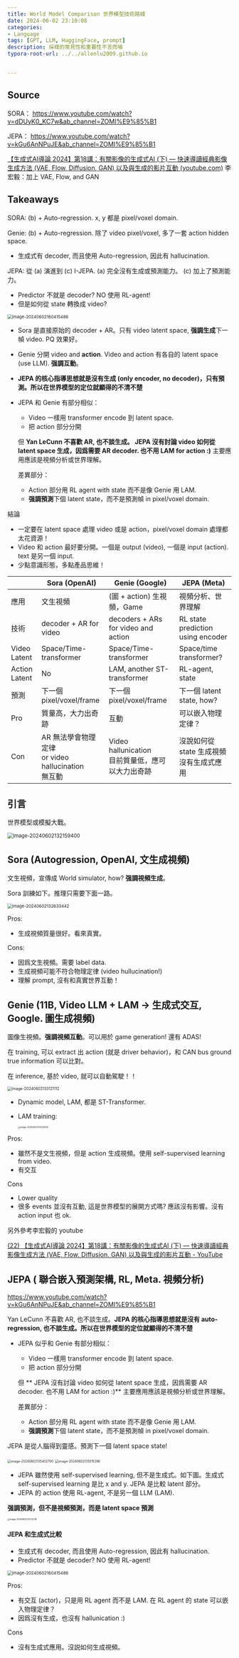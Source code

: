 ```yaml
---
title: World Model Comparison 世界模型技術路綫
date: 2024-06-02 23:10:08
categories:
- Language
tags: [GPT, LLM, HuggingFace, prompt]
description: 採樣的常見性和重要性不言而喻
typora-root-url: ../../allenlu2009.github.io


---
```




## Source

SORA： https://www.youtube.com/watch?v=dDUyK0_KC7w&ab_channel=ZOMI%E9%85%B1

JEPA： https://www.youtube.com/watch?v=kGu6AnNPuJE&ab_channel=ZOMI%E9%85%B1

[【生成式AI導論 2024】第18講：有關影像的生成式AI (下) — 快速導讀經典影像生成方法 (VAE, Flow, Diffusion, GAN) 以及與生成的影片互動 (youtube.com)](https://www.youtube.com/watch?v=OYN_GvAqv-A)   李宏毅：加上 VAE, Flow, and GAN



## Takeaways



SORA:  (b) + Auto-regression.  x, y 都是 pixel/voxel domain.

Genie: (b) + Auto-regression.  除了 video pixel/voxel,  多了一套 action hidden space.

* 生成式有 decoder,  而且使用 Auto-regression,  因此有 hallucination.

JEPA: 從 (a) 演進到 (c) I-JEPA.   (a) 完全沒有生成或預測能力。 (c) 加上了預測能力。

* Predictor 不就是 decoder?  NO 使用 RL-agent!
* 但是如何從 state 轉換成 video? 



<img src="/media/image-20240602160415486.png" alt="image-20240602160415486" style="zoom:67%;" />



* Sora 是直接原始的 decoder + AR。只有 video latent space, **强調生成**下一幀 video.  PQ 效果好。

* Genie 分開 video and **action**.  Video and action 有各自的 latent space (use LLM). **强調互動**。

* **JEPA 的核心指導思想就是沒有生成 (only encoder, no decoder)，只有預測。所以在世界模型的定位就顯得的不清不楚**

* JEPA 和 Genie 有部分相似：

  * Video 一樣用 transformer encode 到 latent space.  
  * 把 action 部分分開

  但 **Yan LeCunn 不喜歡 AR, 也不談生成。 JEPA 沒有討論 video 如何從 latent space 生成，因爲需要 AR decoder.   也不用 LAM for action :)**  主要應用應該是視頻分析或世界理解。

  差異部分：

  * Action 部分用 RL agent with state 而不是像 Genie 用 LAM.  
  * **强調預測**下個 latent state，而不是預測幀 in pixel/voxel domain.



結論

* 一定要在 latent space 處理 video 或是 action，pixel/voxel domain 處理都太花資源！ 
* Video 和 action 最好要分開。一個是 output (video),  一個是 input (action).  text 是另一個 input.
* 少點意識形態，多點產品思維！



|               | Sora (OpenAI)                                           | Genie (Google)                                      | JEPA (Meta)                                 |
| ------------- | ------------------------------------------------------- | --------------------------------------------------- | ------------------------------------------- |
| 應用          | 文生視頻                                                | (圖 + action) 生視頻，Game                          | 視頻分析、世界理解                          |
| 技術          | decoder + AR for video                                  | decoders + ARs for video and action                 | RL state prediction using encoder           |
| Video Latent  | Space/Time-transformer                                  | Space/Time-transformer                              | Space/time transformer?                     |
| Action Latent | No                                                      | LAM, another ST-transformer                         | RL-agent,  state                            |
| 預測          | 下一個 pixel/voxel/frame                                | 下一個 pixel/voxel/frame                            | 下一個 latent state, how?                   |
| Pro           | 質量高，大力出奇跡                                      | 互動                                                | 可以嵌入物理定律？                          |
| Con           | AR 無法學會物理定律<br>or video hallucination<br>無互動 | Video hallunication<br>目前質量低，應可以大力出奇跡 | 沒說如何從 state 生成視頻<br>沒有生成式應用 |



## 引言

世界模型或模擬大戰。

<img src="/media/image-20240602132159400.png" alt="image-20240602132159400" style="zoom:80%;" />





## Sora (Autogression, OpenAI, 文生成視頻)

文生視頻，宣傳成 World simulator, how?  **强調視頻生成**。

Sora 訓練如下。推理只需要下面一路。

<img src="/media/image-20240602132633442.png" alt="image-20240602132633442" style="zoom:67%;" />



Pros:

* 生成視頻質量很好。看來真實。

Cons: 

* 因爲文生視頻。需要 label data.
* 生成視頻可能不符合物理定律 (video hullucination!)
* 理解 prompt,  沒有和真實世界互動！ 





## Genie (11B, Video LLM + LAM -> 生成式交互,  Google.  圖生成視頻)

圖像生視頻。**强調視頻互動**。可以用於 game generation!  還有 ADAS!  

在 training, 可以 extract 出 action (就是 driver behavior)，和 CAN bus ground true information 可以比對。

在 inference, 基於 video, 就可以自動駕駛！！



<img src="/media/image-20240602133121112.png" alt="image-20240602133121112" style="zoom:60%;" />

* Dynamic model, LAM, 都是 ST-Transformer.

* LAM training:

  <img src="/media/image-20240602134226559.png" alt="image-20240602134226559" style="zoom:33%;" />

Pros:

* 雖然不是文生視頻，但是 action 生成視頻。使用 self-supervised learning from video.
* 有交互

Cons

* Lower quality
* 很多 events 並沒有互動,  這是世界模型的展開方式嗎?  應該沒有影響。沒有 action input 也 ok.



另外參考李宏毅的 youtube

[(22) 【生成式AI導論 2024】第18講：有關影像的生成式AI (下) — 快速導讀經典影像生成方法 (VAE, Flow, Diffusion, GAN) 以及與生成的影片互動 - YouTube](https://www.youtube.com/watch?v=OYN_GvAqv-A)



## JEPA ( 聯合嵌入預測架構, RL,  Meta.  視頻分析)

https://www.youtube.com/watch?v=kGu6AnNPuJE&ab_channel=ZOMI%E9%85%B1

Yan LeCunn 不喜歡 AR, 也不談生成。**JEPA 的核心指導思想就是沒有 auto-regression, 也不談生成。所以在世界模型的定位就顯得的不清不楚**

* JEPA 似乎和 Genie 有部分相似：

  * Video 一樣用 transformer encode 到 latent space.  
  * 把 action 部分分開

  但 ** JEPA 沒有討論 video 如何從 latent space 生成，因爲需要 AR decoder.   也不用 LAM for action :)**  主要應用應該是視頻分析或世界理解。

  差異部分：

  * Action 部分用 RL agent with state 而不是像 Genie 用 LAM.  
  * **强調預測**下個 latent state，而不是預測幀 in pixel/voxel domain.

JEPA 是從人腦得到靈感。預測下一個 latent space state!





<img src="/media/image-20240602135402700.png" alt="image-20240602135402700" style="zoom:50%;" />



<img src="/media/image-20240602135515296.png" alt="image-20240602135515296" style="zoom:50%;" />

* JEPA 雖然使用 self-supervised learning, 但不是生成式。如下圖。生成式 self-supervised learning 是比 x and y.  JEPA 是比較 latent  部分。
* JEPA 的 action 使用 RL-agent, 不是另一個 LLM (LAM).

**强調預測，但不是視頻預測，而是 latent space 預測**



<img src="/media/image-20240602135732118.png" alt="image-20240602135732118" style="zoom:33%;" />

#### JEPA 和生成式比較

*  生成式有 decoder,  而且使用 Auto-regression,  因此有 hallucination.
* Predictor 不就是 decoder?  NO 使用 RL-agent!

<img src="/media/image-20240602160415486.png" alt="image-20240602160415486" style="zoom:67%;" />





Pros:

* 有交互 (actor)，只是用 RL agent 而不是 LAM. 在 RL agent 的 state 可以嵌入物理定律？
* 因爲沒有生成，也沒有 hallunication :)

Cons

* 沒有生成式應用。沒説如何生成視頻。

  
